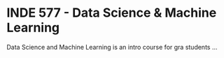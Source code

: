 # INDE 577 - Data Science & Machine Learning

Data Science and Machine Learning is an intro course for gra students ...